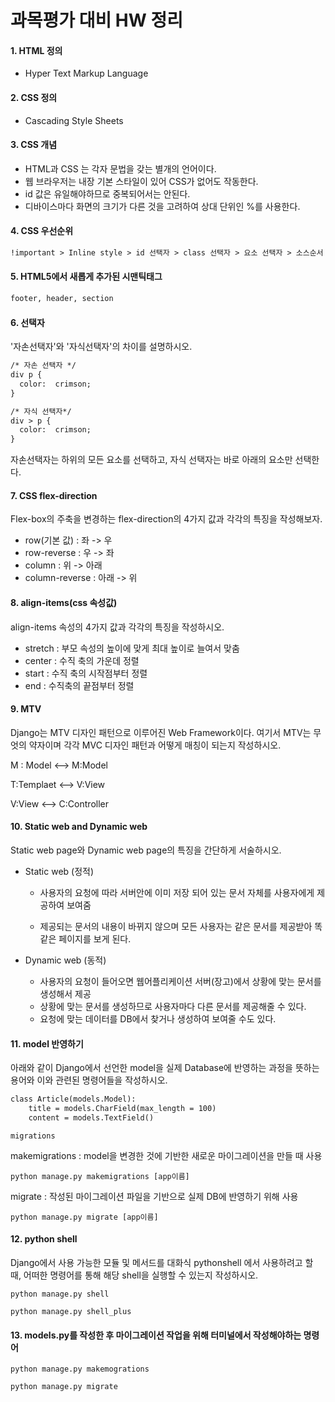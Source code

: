 # 과목평가 대비 HW 정리

#### 1. HTML 정의

- Hyper Text Markup Language



#### 2. CSS 정의

- Cascading Style Sheets



#### 3. CSS 개념

- HTML과 CSS 는 각자 문법을 갖는 별개의 언어이다. 
- 웹 브라우저는 내장 기본 스타일이 있어 CSS가 없어도 작동한다.
- id 값은 유일해야하므로 중복되어서는 안된다.
- 디바이스마다 화면의 크기가 다른 것을 고려하여 상대 단위인 %를 사용한다.



#### 4. CSS 우선순위

```HTML
!important > Inline style > id 선택자 > class 선택자 > 요소 선택자 > 소스순서
```



#### 5. HTML5에서 새롭게 추가된 시맨틱태그

```HTML
footer, header, section
```



#### 6. 선택자

'자손선택자'와 '자식선택자'의 차이를 설명하시오.

```html
/* 자손 선택자 */
div p {
  color:  crimson;
}

/* 자식 선택자*/
div > p {
  color:  crimson;
}
```

자손선택자는 하위의 모든 요소를 선택하고, 자식 선택자는 바로 아래의 요소만 선택한다. 



#### 7. CSS flex-direction

Flex-box의 주축을 변경하는 flex-direction의 4가지 값과 각각의 특징을 작성해보자.

- row(기본 값) : 좌 -> 우
- row-reverse : 우 -> 좌
- column : 위 -> 아래
- column-reverse : 아래 -> 위



#### 8. align-items(css 속성값)

align-items 속성의 4가지 값과 각각의 특징을 작성하시오.

- stretch : 부모 속성의 높이에 맞게 최대 높이로 늘여서 맞춤
- center : 수직 축의 가운데 정렬
- start : 수직 축의 시작점부터 정렬
- end : 수직축의 끝점부터 정렬



#### 9. MTV

Django는 MTV 디자인 패턴으로 이루어진 Web Framework이다. 여기서 MTV는 무엇의 약자이며 각각 MVC 디자인 패턴과 어떻게 매칭이 되는지 작성하시오.

M : Model <--> M:Model

T:Templaet <--> V:View

V:View <--> C:Controller



#### 10. Static web and Dynamic web

Static web page와 Dynamic web page의 특징을 간단하게 서술하시오.

- Static web (정적)

  - 사용자의 요청에 따라 서버안에 이미 저장 되어 있는 문서 자체를 사용자에게 제공하여 보여줌

  - 제공되는 문서의 내용이 바뀌지 않으며 모든 사용자는 같은 문서를 제공받아 똑같은 페이지를 보게 된다.

    

- Dynamic web (동적)

  - 사용자의 요청이 들어오면 웹어플리케이션 서버(장고)에서 상황에 맞는 문서를 생성해서 제공
  - 상황에 맞는 문서를 생성하므로 사용자마다 다른 문서를 제공해줄 수 있다.
  - 요청에 맞는 데이터를 DB에서 찾거나 생성하여 보여줄 수도 있다.



#### 11. model 반영하기

아래와 같이 Django에서 선언한 model을 실제 Database에 반영하는 과정을 뜻하는 용어와 이와 관련된 명령어들을 작성하시오. 

```html
class Article(models.Model):
	title = models.CharField(max_length = 100)
	content = models.TextField()
```

`migrations`

makemigrations : model을 변경한 것에 기반한 새로운 마이그레이션을 만들 때 사용

`python manage.py makemigrations [app이름]`

migrate : 작성된 마이그레이션 파일을 기반으로 실제 DB에 반영하기 위해 사용

`python manage.py migrate [app이름]`



#### 12. python shell

Django에서 사용 가능한 모듈 및 메서드를 대화식 pythonshell 에서 사용하려고 할 때,  어떠한 명령어를 통해 해당 shell을 실행할 수 있는지 작성하시오.

`python manage.py shell`

`python manage.py shell_plus`



#### 13. models.py를 작성한 후 마이그레이션 작업을 위해 터미널에서 작성해야하는 명령어

`python manage.py makemogrations`

`python manage.py migrate`



